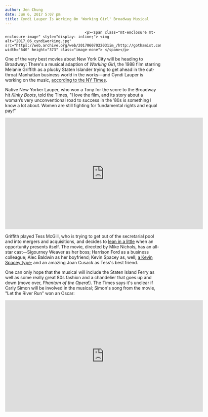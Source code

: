 ```yaml
---
author: Jen Chung
date: Jun 6, 2017 5:07 pm
title: Cyndi Lauper Is Working On 'Working Girl' Broadway Musical
---
```


	
										<p><span class="mt-enclosure mt-enclosure-image" style="display: inline;"> <img alt="2017_06_cyndiworking.jpg" src="https://web.archive.org/web/20170607022031im_/http://gothamist.com/attachments/jen/2017_06_cyndiworking.jpg" width="640" height="373" class="image-none"> </span></p>

<p>One of the very best movies about New York City will be heading to Broadway: There&apos;s a musical adaption of <em>Working Girl</em>, the 1988 film starring Melanie Griffith as a plucky Staten Islander trying to get ahead in the cut-throat Manhattan business world in the works&#x2014;and Cyndi Lauper is working on the music, <a href="https://web.archive.org/web/20170607022031/https://www.nytimes.com/2017/06/06/theater/cyndi-lauper-working-girl-broadway-bound.html?_r=0">according to the NY Times</a>. </p>

<p>Native New Yorker Lauper, who won a Tony for the score to the Broadway hit <em>Kinky Boots</em>, told the Times, &quot;I love the film, and its story about a woman&#x2019;s very unconventional road to success in the &#x2019;80s is something I know a lot about. Women are still fighting for fundamental rights and equal pay!&quot;</p>

<div><iframe width="640" height="360" src="https://web.archive.org/web/20170607022031if_/https://www.youtube.com/embed/va1UqFivi6A" frameborder="0" allowfullscreen></iframe></div>

<p>Griffith played Tess McGill, who is trying to get out of the secretarial pool and into mergers and acquisitions, and decides to <a href="https://web.archive.org/web/20170607022031/https://www.youtube.com/watch?v=6nyba4TMiJk">lean in a little</a> when an opportunity presents itself. The movie, directed by Mike Nichols, has an all-star cast&#x2014;Sigourney Weaver as her boss; Harrison Ford as a business colleague; Alec Baldwin as her boyfriend; Kevin Spacey as, well, <a href="https://web.archive.org/web/20170607022031/https://www.youtube.com/watch?v=FTHoIehOkK0">a Kevin Spacey type</a>; and an amazing Joan Cusack as Tess&apos;s best friend. </p>

<p>One can only hope that the musical will include the Staten Island Ferry as well as some really great 80s fashion and a chandelier that goes up and down (move over, <em>Phantom of the Opera</em>!). The Times says it&apos;s unclear if Carly Simon will be involved in the musical; Simon&apos;s song from the movie, &quot;Let the River Run&quot; won an Oscar:</p>

<div><iframe width="640" height="360" src="https://web.archive.org/web/20170607022031if_/https://www.youtube.com/embed/cv-0mmVnxPA" frameborder="0" allowfullscreen></iframe></div>					
										
									
				